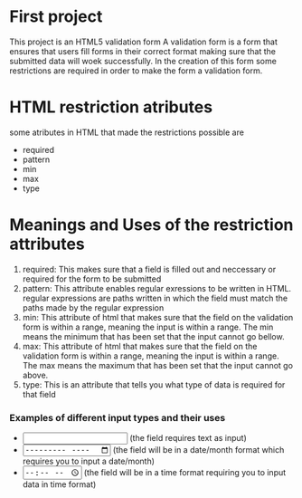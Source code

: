 # First project
This project is an HTML5 validation form 
A validation form is a form that ensures that users fill forms in their correct format making sure that the submitted data will woek successfully.
In the creation of this form some restrictions are required in order to make the form a validation form.

# HTML restriction atributes
some atributes in HTML that made the restrictions possible are 
* required 
* pattern
* min
* max 
* type

# Meanings and Uses of the restriction attributes
1. required: This makes sure that a field is filled out and neccessary or required for the form to be submitted
2. pattern: This attribute enables regular exressions to be written in HTML. regular expressions are paths written in which the field must match the paths made by the regular expression
3. min: This attribute of html that makes sure that the field on the validation form is within a range, meaning the input is within a range. The min means the minimum that has been set that the input cannot go bellow.
4. max: This attribute of html that makes sure that the field on the validation form is within a range, meaning the input is within a range. The max means the maximum that has been set that the input cannot go above.
5. type: This is an attribute that tells you what type of data is required for that field 
### Examples of different input types and their uses
* <input type = "text"> (the field requires text as input)
* <input type = "month"> (the field will be in a date/month format which requires you to input a date/month)
* <input type = "time"> (the field will be in a time format requiring you to input data in time format)